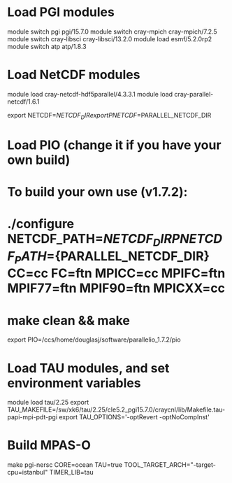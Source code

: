 # Load PGI modules
module switch pgi pgi/15.7.0 
module switch cray-mpich cray-mpich/7.2.5
module switch cray-libsci cray-libsci/13.2.0
module load esmf/5.2.0rp2
module switch atp atp/1.8.3

# Load NetCDF modules
module load cray-netcdf-hdf5parallel/4.3.3.1
module load cray-parallel-netcdf/1.6.1

export NETCDF=$NETCDF_DIR
export PNETCDF=$PARALLEL_NETCDF_DIR

# Load PIO (change it if you have your own build)
# To build your own use (v1.7.2):
# ./configure NETCDF_PATH=${NETCDF_DIR} PNETCDF_PATH=${PARALLEL_NETCDF_DIR} CC=cc FC=ftn MPICC=cc MPIFC=ftn MPIF77=ftn MPIF90=ftn MPICXX=cc
# make clean && make
export PIO=/ccs/home/douglasj/software/parallelio_1.7.2/pio

# Load TAU modules, and set environment variables
module load tau/2.25
export TAU_MAKEFILE=/sw/xk6/tau/2.25/cle5.2_pgi15.7.0/craycnl/lib/Makefile.tau-papi-mpi-pdt-pgi
export TAU_OPTIONS='-optRevert -optNoCompInst'

# Build MPAS-O
make pgi-nersc CORE=ocean TAU=true TOOL_TARGET_ARCH="-target-cpu=istanbul" TIMER_LIB=tau
